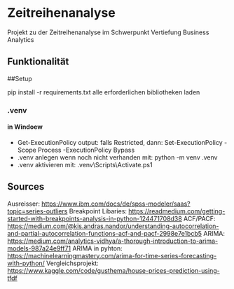 # Zeitreihenanalyse
Projekt zu der Zeitreihenanalyse im Schwerpunkt Vertiefung Business Analytics

## Funktionalität

##Setup

pip install -r requirements.txt alle erforderlichen bibliotheken laden

### .venv

#### in Windoew

- Get-ExecutionPolicy output: falls Restricted, dann: Set-ExecutionPolicy -Scope Process -ExecutionPolicy Bypass
- .venv anlegen wenn noch nicht verhanden mit: python -m venv .venv
- .venv aktivieren mit: .venv\Scripts\Activate.ps1


## Sources

Ausreisser: https://www.ibm.com/docs/de/spss-modeler/saas?topic=series-outliers
Breakpoint Libaries: https://readmedium.com/getting-started-with-breakpoints-analysis-in-python-124471708d38
ACF/PACF: https://medium.com/@kis.andras.nandor/understanding-autocorrelation-and-partial-autocorrelation-functions-acf-and-pacf-2998e7e1bcb5
ARIMA: https://medium.com/analytics-vidhya/a-thorough-introduction-to-arima-models-987a24e9ff71
ARIMA in pyhton: https://machinelearningmastery.com/arima-for-time-series-forecasting-with-python/
Vergleichsprojekt: https://www.kaggle.com/code/gusthema/house-prices-prediction-using-tfdf
